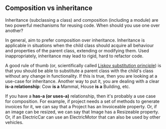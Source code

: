 Composition vs inheritance
----
Inheritance (subclassing a class) and composition (including a module) are two powerful mechanisms for reusing code. When should you use one over another?

In general, aim to prefer composition over inheritance. Inheritance is applicable in situations when the child class should acquire all behaviour and properties of the parent class, extending or modifying them. Used inappropriately, inheritance may lead to rigid, hard to refactor code.

A good rule of thumb (or, scientifically called [Liskov substitution principle](http://en.wikipedia.org/wiki/Liskov_substitution_principle)) is that you should be able to substitute a parent class with the child's class without any change in functionality. If this is true, then you are looking at a use-case for inheritance. Another way to put it, you are dealing with a clear **is-a relationship**: Cow **is a** Mammal, House **is a** Building, etc.

If you have a **has-a (or uses-a)** relationship, then it's probably a use case for composition. For example, if project needs a set of methods to generate invoices for it, we can say that a Project has an Invoiceable property. Or, if an image can be resized, we can say that Image has a Resizeable property. Or, if an ElectricCar can use an ElectricMotor that can also be used by other vehicles.


